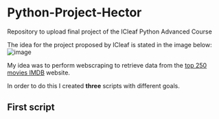 # Python-Project-Hector
Repository to upload final project of the ICleaf Python Advanced Course

The idea for the project proposed by ICleaf is stated in the image below:
![image](https://github.com/h2frank/Python-Project-Hector/assets/106637190/6a4e28ed-2d2a-415b-9f5f-4c9caf6a61a0)

My idea was to perform webscraping to retrieve data from the [top 250 movies IMDB](https://m.imdb.com/chart/top/?ref_=nv_mv_250) website.

In order to do this I created **three** scripts with different goals.

## First script
